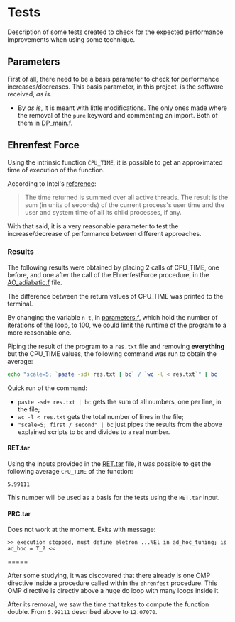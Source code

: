 # Tests

Description of some tests created to check for the expected performance improvements when using some technique.


## Parameters

First of all, there need to be a basis parameter to check for performance increases/decreases. This basis parameter, in this project, is the software received, _as is_.

- By _as is_, it is meant with little modifications. The only ones made where the removal of the `pure` keyword and commenting an import. Both of them in [DP_main.f](../dynemol/DP_main.f).


## Ehrenfest Force

Using the intrinsic function `CPU_TIME`, it is possible to get an approximated time of execution of the function.

According to Intel's [reference](https://software.intel.com/en-us/node/679160):

> The time returned is summed over all active threads. The result is the sum (in units of seconds) of the current process's user time and the user and system time of all its child processes, if any.

With that said, it is a very reasonable parameter to test the increase/decrease of performance between different approaches.


### Results

The following results were obtained by placing 2 calls of CPU_TIME, one before, and one after the call of the EhrenfestForce procedure, in the [AO_adiabatic.f](../dynemol/AO_adiabatic.f) file.

The difference between the return values of CPU_TIME was printed to the terminal.

By changing the variable `n_t`, in [parameters.f](../dynemol/parameters.f), which hold the number of iterations of the loop, to 100, we could limit the runtime of the program to a more reasonable one.

Piping the result of the program to a `res.txt` file and removing **everything** but the CPU_TIME values, the following command was run to obtain the average:

```bash
echo "scale=5; `paste -sd+ res.txt | bc` / `wc -l < res.txt`" | bc
```
Quick run of the command:
- `paste -sd+ res.txt | bc` gets the sum of all numbers, one per line, in the file;
- `wc -l < res.txt` gets the total number of lines in the file;
- `"scale=5; first / second" | bc` just pipes the results from the above explained scripts to `bc` and divides to a real number.

#### RET.tar

Using the inputs provided in the [RET.tar](../dynemol/input/RET.tar) file, it was possible to get the following average `CPU_TIME` of the function:

```
5.99111
```

This number will be used as a basis for the tests using the `RET.tar` input.


#### PRC.tar

Does not work at the moment. Exits with message:

```
>> execution stopped, must define eletron ...%El in ad_hoc_tuning; is ad_hoc = T_? <<
```

=====

After some studying, it was discovered that there already is one OMP directive inside a procedure called within the `ehrenfest` procedure. This OMP directive is directly above a huge do loop with many loops inside it.

After its removal, we saw the time that takes to compute the function double. From `5.99111` described above to `12.07070`.
